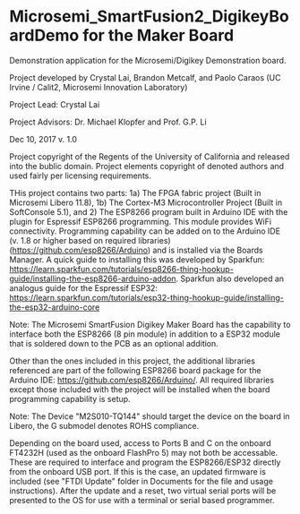 # Microsemi_SmartFusion2_DigikeyBoardDemo for the Maker Board
Demonstration application for the Microsemi/Digikey Demonstration board.

Project developed by Crystal Lai, Brandon Metcalf, and Paolo Caraos (UC Irvine / Calit2, Microsemi Innovation Laboratory)

Project Lead:  Crystal Lai

Project Advisors: Dr. Michael Klopfer and Prof. G.P. Li

Dec 10, 2017 v. 1.0



Project copyright of the Regents of the University of California and released into the bublic domain.  Project elements copyright of denoted authors and used fairly per licensing requirements.




THis project contains two parts:  1a) The FPGA fabric project (Built in Microsemi Libero 11.8), 1b) The Cortex-M3 Microcontroller Project (Built in SoftConsole 5.1), and 2) The ESP8266 program built in Arduino IDE with the plugin for Espressif ESP8266 programming.  This module provides WiFi connectivity.  Programming capability can be added on to the Arduino IDE (v. 1.8 or higher based on required libraries) (https://github.com/esp8266/Arduino) and is installed via the Boards Manager.  A quick guide to installing this was developed by Sparkfun:  https://learn.sparkfun.com/tutorials/esp8266-thing-hookup-guide/installing-the-esp8266-arduino-addon.  Sparkfun also developed an analogus guide for the Espressif ESP32:  https://learn.sparkfun.com/tutorials/esp32-thing-hookup-guide/installing-the-esp32-arduino-core

Note:  The Microsemi SmartFusion Digikey Maker Board has the capability to interface both the ESP8266 (8 pin module) in addition to a ESP32 module that is soldered down to the PCB as an optional addition.

Other than the ones included in this project, the additional libraries referenced are part of the following ESP8266 board package for the Arduino IDE: https://github.com/esp8266/Arduino/.  All required libraries except those included with the project will be installed when the board programming capability is setup.

Note:  The Device "M2S010-TQ144" should target the device on the board in Libero, the G submodel denotes ROHS compliance.

Depending on the board used, access to Ports B and C on the onboard FT4232H (used as the onboard FlashPro 5) may not both be accessable.  These are required to interface and program the ESP8266/ESP32 directly from the onboard USB port.  If this is the case, an updated firmware is included (see "FTDI Update" folder in Documents for the file and usage instructions).  After the update and a reset, two virtual serial ports will be presented to the OS for use with a terminal or serial based programmer. 
